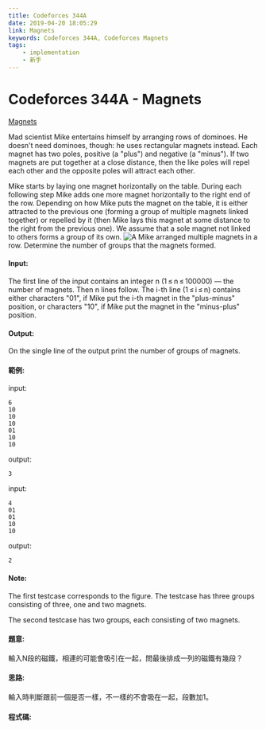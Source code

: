 ```yaml
---
title: Codeforces 344A
date: 2019-04-20 18:05:29
link: Magnets
keywords: Codeforces 344A, Codeforces Magnets
tags:
    - implementation
    - 新手
---
```

# Codeforces 344A - Magnets
[Magnets](https://codeforces.com/problemset/problem/344/A)

Mad scientist Mike entertains himself by arranging rows of dominoes. He doesn't need dominoes, though: he uses rectangular magnets instead. Each magnet has two poles, positive (a "plus") and negative (a "minus"). If two magnets are put together at a close distance, then the like poles will repel each other and the opposite poles will attract each other.
<!-- more -->
Mike starts by laying one magnet horizontally on the table. During each following step Mike adds one more magnet horizontally to the right end of the row. Depending on how Mike puts the magnet on the table, it is either attracted to the previous one (forming a group of multiple magnets linked together) or repelled by it (then Mike lays this magnet at some distance to the right from the previous one). We assume that a sole magnet not linked to others forms a group of its own.
![A](A.PNG)
Mike arranged multiple magnets in a row. Determine the number of groups that the magnets formed.

#### Input:
The first line of the input contains an integer n (1 ≤ n ≤ 100000) — the number of magnets. Then n lines follow. The i-th line (1 ≤ i ≤ n) contains either characters "01", if Mike put the i-th magnet in the "plus-minus" position, or characters "10", if Mike put the magnet in the "minus-plus" position.

#### Output:
On the single line of the output print the number of groups of magnets.

#### 範例:
input:
```
6
10
10
10
01
10
10
```
output:
```
3
```
input:
```
4
01
01
10
10
```
output:
```
2
```
#### Note:
The first testcase corresponds to the figure. The testcase has three groups consisting of three, one and two magnets.

The second testcase has two groups, each consisting of two magnets.

#### 題意:
輸入N段的磁鐵，相連的可能會吸引在一起，問最後排成一列的磁鐵有幾段？

#### 思路:
輸入時判斷跟前一個是否一樣，不一樣的不會吸在一起，段數加1。

#### 程式碼:
<script src="https://gist.github.com/Daviswww/7a91611f2f7f3efad84d67e8014ab433.js"></script>
